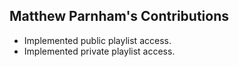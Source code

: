 ## Matthew Parnham's Contributions
* Implemented public playlist access.
* Implemented private playlist access.
